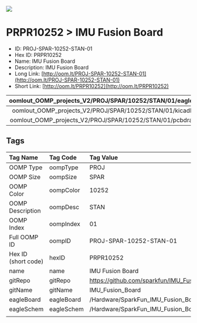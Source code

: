 


  
![][im]
# PRPR10252 > IMU Fusion Board

- ID: PROJ-SPAR-10252-STAN-01
- Hex ID: PRPR10252
- Name: IMU Fusion Board
- Description: IMU Fusion Board
- Long Link: [http://oom.lt/PROJ-SPAR-10252-STAN-01](http://oom.lt/PROJ-SPAR-10252-STAN-01)
- Short Link: [http://oom.lt/PRPR10252](http://oom.lt/PRPR10252)
  

|oomlout_OOMP_projects_V2/PROJ/SPAR/10252/STAN/01/eagleImage.png|oomlout_OOMP_projects_V2/PROJ/SPAR/10252/STAN/01/eagleSchemImage.png|oomlout_OOMP_projects_V2/PROJ/SPAR/10252/STAN/01/kicadPcb3dFront.png|oomlout_OOMP_projects_V2/PROJ/SPAR/10252/STAN/01/kicadPcb3dBack.png|
| :---: | :---: | :---: | :---: |
|oomlout_OOMP_projects_V2/PROJ/SPAR/10252/STAN/01/kicadPcb3d.png|oomlout_OOMP_projects_V2/PROJ/SPAR/10252/STAN/01/bomBack.png|oomlout_OOMP_projects_V2/PROJ/SPAR/10252/STAN/01/bomFront.png|oomlout_OOMP_projects_V2/PROJ/SPAR/10252/STAN/01/pcbdraw.svg|
|oomlout_OOMP_projects_V2/PROJ/SPAR/10252/STAN/01/pcbdrawBack.svg||||

## Tags
  

|Tag Name|Tag Code|Tag Value|
| :--- | :--- | :--- |
|OOMP Type|oompType|PROJ|
|OOMP Size|oompSize|SPAR|
|OOMP Color|oompColor|10252|
|OOMP Description|oompDesc|STAN|
|OOMP Index|oompIndex|01|
|Full OOMP ID|oompID|PROJ-SPAR-10252-STAN-01|
|Hex ID (short code)|hexID|PRPR10252|
|name|name|IMU Fusion Board|
|gitRepo|gitRepo|https://github.com/sparkfun/IMU_Fusion_Board|
|gitName|gitName|IMU_Fusion_Board|
|eagleBoard|eagleBoard|/Hardware/SparkFun_IMU_Fusion_Board.brd|
|eagleSchem|eagleSchem|/Hardware/SparkFun_IMU_Fusion_Board.sch|
||||



[im]: PROJ/SPAR/10252/STAN/01/kicadPcb3d_450.png
